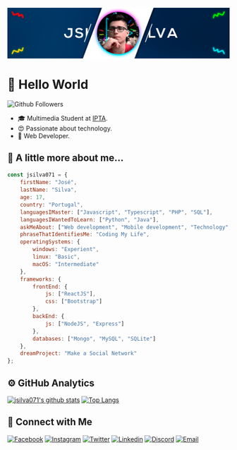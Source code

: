 ![Banner](https://github.com/jsilva071/jsilva071/blob/master/assets/banner.jpg)

# 👋 Hello World

![Github Followers](https://img.shields.io/github/followers/jsilva071?label=Follow&style=social)

- 🎓 Multimedia Student at [IPTA](https://ipta.pt).
- 😍 Passionate about technology.
- 💼 Web Developer.

## 📌 A little more about me...

```js
const jsilva071 = {
    firstName: "José",
    lastName: "Silva",
    age: 17,
    country: "Portugal",
    languagesIMaster: ["Javascript", "Typescript", "PHP", "SQL"],
    languagesIWantedToLearn: ["Python", "Java"],
    askMeAbout: ["Web development", "Mobile development", "Technology", "Photography", "Video"],
    phraseThatIdentifiesMe: "Coding My Life",
    operatingSystems: {
        windows: "Experient",
        linux: "Basic",
        macOS: "Intermediate"
    },
    frameworks: {
        frontEnd: {
            js: ["ReactJS"],
            css: ["Bootstrap"]
        },
        backEnd: {
            js: ["NodeJS", "Express"]
        },
        databases: ["Mongo", "MySQL", "SQLite"]
    },
    dreamProject: "Make a Social Network"
};
```

## ⚙️  GitHub Analytics

[![jsilva071's github stats](https://github-readme-stats.vercel.app/api?username=jsilva071&show_icons=true&hide=issues,contribs)](https://github.com/anuraghazra/github-readme-stats) [![Top Langs](https://github-readme-stats.vercel.app/api/top-langs/?username=jsilva071&layout=compact)](https://github.com/anuraghazra/github-readme-stats)

## 🧑 Connect with Me

[![Facebook](https://img.shields.io/badge/José%20Silva-Facebook?logo=Facebook&color=4267B2&logoColor=white&style=for-the-badge)](https://facebook.com/jsilva071)
[![Instagram](https://img.shields.io/badge/@jsilva071-Instagram?logo=Instagram&color=E1306C&logoColor=white&style=for-the-badge)](https://instagram.com/jsilva071)
[![Twitter](https://img.shields.io/badge/@jsilva071-Twitter?logo=Twitter&color=1DA1F2&logoColor=white&style=for-the-badge)](https://twitter.com/jsilva071)
[![Linkedin](https://img.shields.io/badge/José%20Silva-Linkedin?logo=Linkedin&color=2867B2&logoColor=white&style=for-the-badge)](https://www.linkedin.com/in/jsilva071/)
[![Discord](https://img.shields.io/badge/jsilva%239966-Discord?logo=Discord&color=2C2F33&logoColor=white&style=for-the-badge)](https://dsc.bio/jsilva/)
[![Email](https://img.shields.io/badge/jsilva@jsilva071.pt-Email?logo=gmail&color=2C2F33&logoColor=white&style=for-the-badge)](mailto:jsilva@jsilva071.pt)
